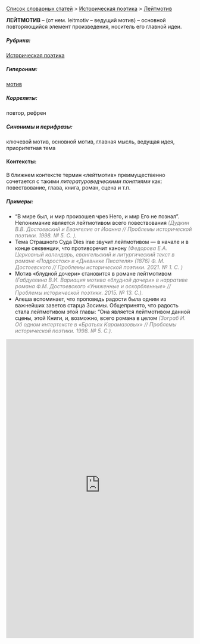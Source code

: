 <style>
st { color: Gray;
  font-style: italic;}
</style>

[Список словарных статей](https://thesaurus-dostoevsky.github.io/Thesaurus/) > [Историческая поэтика](histpoe.md) > [Лейтмотив](лейтмотив.md) 

**ЛЕЙТМОТИВ** – (от нем. leitmotiv – ведущий мотив) – основной повторяющийся элемент произведения, носитель его главной идеи.

##### Рубрика:
[Историческая поэтика](histpoe.md)
##### Гипероним:
[мотив](мотив.md)
##### Корреляты:
повтор, рефрен
##### Синонимы и перифразы:
ключевой мотив, основной мотив, главная мысль, ведущая идея, приоритетная тема
#### Контексты:  
В ближнем контексте термин «лейтмотив» преимущественно  сочетается с такими *литературоведческими понятиями* как: повествование, глава, книга,  роман, сцена и т.п.
##### Примеры:
* “В мире был, и мир произошел чрез Него, и мир Его не познал”. 
Непонимание является лейтмотивом всего повествования <st>(Дудкин В.В. Достоевский и Евангелие от Иоанна  // Проблемы исторической поэтики. 1998. № 5. С. )</st>.
* Тема Страшного Суда Dies irae звучит лейтмотивом — в начале и в 
конце секвенции, что противоречит канону <st>(Федорова Е.А. Церковный календарь, евангельский и литургический текст в романе «Подросток» и «Дневнике Писателя» (1876) Ф. М. Достоевского  // Проблемы исторической поэтики. 2021. № 1. С. )</st>
*  Мотив «блудной дочери» становится в романе лейтмотивом <st>(Габдуллина 
В.И. Вариация мотива «блудной дочери» в нарративе романа Ф.М. Достоевского «Униженные и оскорбленные» // Проблемы исторической поэтики. 2015. № 13. С.).</st>
* Алеша вспоминает, что проповедь радости была одним из 
важнейших заветов старца Зосимы. Общепринято, что радость стала лейтмотивом этой главы: “Она является лейтмотивом данной сцены, этой Книги, и, возможно, всего  романа в целом <st>(Зограб И. Об одном интертексте в «Братьях Карамазовых» // Проблемы исторической поэтики. 1998. № 5. С.).</st>
  

<iframe src="https://thesaurus-dostoevsky.github.io/nk/лейтмотив.html" style="border:0px;width:100%;height:800px" allowfullscreen="true" webkitallowfullscreen="true" mozallowfullscreen="true">
